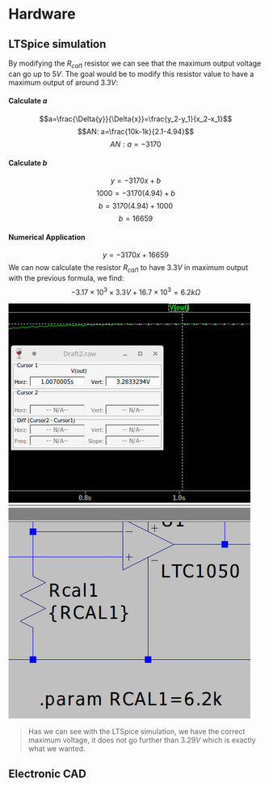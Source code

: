 # Hardware
## LTSpice simulation

By modifying the $R_{cal1}$ resistor we can see that the maximum output voltage can go up to $5V$. The goal would be to modify this resistor value to have a maximum output of around $3.3V$:
#### Calculate $a$
$$a=\frac{\Delta{y}}{\Delta{x}}=\frac{y_2-y_1}{x_2-x_1}$$
$$AN: a=\frac{10k-1k}{2.1-4.94}$$
$$AN: a=-3170$$
#### Calculate $b$
$$y=-3170x+b$$
$$1000=-3170(4.94)+b$$
$$b=3170(4.94)+1000$$
$$b=16659$$
#### Numerical Application
$$y=-3170x+16659$$
We can now calculate the resistor $R_{cal1}$ to have $3.3V$ in maximum output with the previous formula, we find:
$$-3.17\times{10^3\times{3.3V}}+16.7\times{10^3}=6.2k\Omega$$

![rcal_ok](img/rcal.png)
> Has we can see with the LTSpice simulation, we have the correct maximum voltage, it does not go further than $3.29V$ which is exactly what we wanted.
## Electronic CAD
